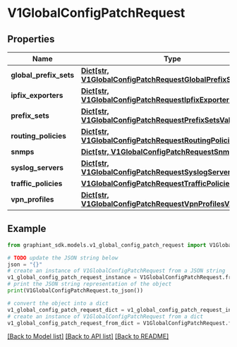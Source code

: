 # V1GlobalConfigPatchRequest


## Properties

Name | Type | Description | Notes
------------ | ------------- | ------------- | -------------
**global_prefix_sets** | [**Dict[str, V1GlobalConfigPatchRequestGlobalPrefixSetsValue]**](V1GlobalConfigPatchRequestGlobalPrefixSetsValue.md) |  | [optional] 
**ipfix_exporters** | [**Dict[str, V1GlobalConfigPatchRequestIpfixExportersValue]**](V1GlobalConfigPatchRequestIpfixExportersValue.md) |  | [optional] 
**prefix_sets** | [**Dict[str, V1GlobalConfigPatchRequestPrefixSetsValue]**](V1GlobalConfigPatchRequestPrefixSetsValue.md) |  | [optional] 
**routing_policies** | [**Dict[str, V1GlobalConfigPatchRequestRoutingPoliciesValue]**](V1GlobalConfigPatchRequestRoutingPoliciesValue.md) |  | [optional] 
**snmps** | [**Dict[str, V1GlobalConfigPatchRequestSnmpsValue]**](V1GlobalConfigPatchRequestSnmpsValue.md) |  | [optional] 
**syslog_servers** | [**Dict[str, V1GlobalConfigPatchRequestSyslogServersValue]**](V1GlobalConfigPatchRequestSyslogServersValue.md) |  | [optional] 
**traffic_policies** | [**V1GlobalConfigPatchRequestTrafficPolicies**](V1GlobalConfigPatchRequestTrafficPolicies.md) |  | [optional] 
**vpn_profiles** | [**Dict[str, V1GlobalConfigPatchRequestVpnProfilesValue]**](V1GlobalConfigPatchRequestVpnProfilesValue.md) |  | [optional] 

## Example

```python
from graphiant_sdk.models.v1_global_config_patch_request import V1GlobalConfigPatchRequest

# TODO update the JSON string below
json = "{}"
# create an instance of V1GlobalConfigPatchRequest from a JSON string
v1_global_config_patch_request_instance = V1GlobalConfigPatchRequest.from_json(json)
# print the JSON string representation of the object
print(V1GlobalConfigPatchRequest.to_json())

# convert the object into a dict
v1_global_config_patch_request_dict = v1_global_config_patch_request_instance.to_dict()
# create an instance of V1GlobalConfigPatchRequest from a dict
v1_global_config_patch_request_from_dict = V1GlobalConfigPatchRequest.from_dict(v1_global_config_patch_request_dict)
```
[[Back to Model list]](../README.md#documentation-for-models) [[Back to API list]](../README.md#documentation-for-api-endpoints) [[Back to README]](../README.md)


